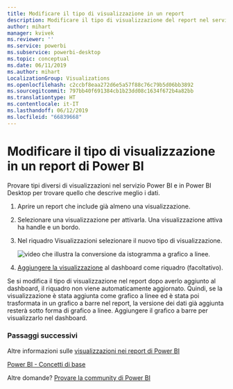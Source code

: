 ```yaml
---
title: Modificare il tipo di visualizzazione in un report
description: Modificare il tipo di visualizzazione del report nel servizio Power BI e in Power BI Desktop
author: mihart
manager: kvivek
ms.reviewer: ''
ms.service: powerbi
ms.subservice: powerbi-desktop
ms.topic: conceptual
ms.date: 06/11/2019
ms.author: mihart
LocalizationGroup: Visualizations
ms.openlocfilehash: c2ccbf8eaa272d6e5a57f88c76c79b5d06bb3892
ms.sourcegitcommit: 797bb40f691384cb1b23dd08c1634f672b4a82bb
ms.translationtype: HT
ms.contentlocale: it-IT
ms.lasthandoff: 06/12/2019
ms.locfileid: "66839668"
---
```

# <a name="change-the-type-of-visualization-in-a-power-bi-report"></a>Modificare il tipo di visualizzazione in un report di Power BI
Provare tipi diversi di visualizzazioni nel servizio Power BI e in Power BI Desktop per trovare quello che descrive meglio i dati. 

1. Aprire un report che include già almeno una visualizzazione.   
2. Selezionare una visualizzazione per attivarla. Una visualizzazione attiva ha handle e un bordo.    
3. Nel riquadro Visualizzazioni selezionare il nuovo tipo di visualizzazione. 
   
   ![video che illustra la conversione da istogramma a grafico a linee](media/power-bi-report-change-visualization-type/changeviz.gif).
4. [Aggiungere la visualizzazione](../service-dashboard-pin-tile-from-report.md) al dashboard come riquadro (facoltativo). 

Se si modifica il tipo di visualizzazione nel report dopo averlo aggiunto al dashboard, il riquadro non viene automaticamente aggiornato. Quindi, se la visualizzazione è stata aggiunta come grafico a linee ed è stata poi trasformata in un grafico a barre nel report, la versione dei dati già aggiunta resterà sotto forma di grafico a linee. Aggiungere il grafico a barre per visualizzarlo nel dashboard.

### <a name="next-steps"></a>Passaggi successivi
Altre informazioni sulle [visualizzazioni nei report di Power BI](power-bi-report-visualizations.md)

[Power BI - Concetti di base](../consumer/end-user-basic-concepts.md)

Altre domande? [Provare la community di Power BI](http://community.powerbi.com/)


